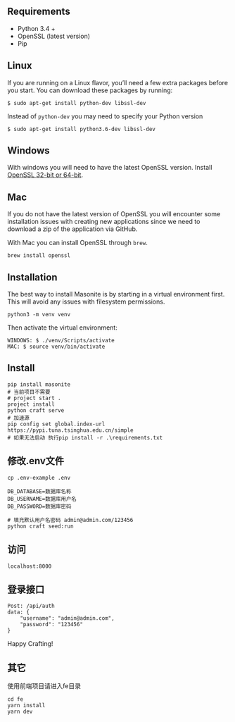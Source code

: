 ## Requirements

- Python 3.4 +
- OpenSSL (latest version)
- Pip

## Linux

If you are running on a Linux flavor, you’ll need a few extra packages before you start. You can download these packages by running:

```
$ sudo apt-get install python-dev libssl-dev
```

Instead of `python-dev` you may need to specify your Python version

```
$ sudo apt-get install python3.6-dev libssl-dev
```

## Windows

With windows you will need to have the latest OpenSSL version. Install [OpenSSL 32-bit or 64-bit](https://slproweb.com/products/Win32OpenSSL.html).

## Mac

If you do not have the latest version of OpenSSL you will encounter some installation issues with creating new applications since we need to download a zip of the application via GitHub.

With Mac you can install OpenSSL through `brew`.

```
brew install openssl
```

## Installation

The best way to install Masonite is by starting in a virtual environment first. This will avoid any issues with filesystem permissions.

```
python3 -m venv venv
```

Then activate the virtual environment:
```
WINDOWS: $ ./venv/Scripts/activate
MAC: $ source venv/bin/activate
```

## Install

```
pip install masonite
# 当前项目不需要
# project start .
project install
python craft serve
# 加速源
pip config set global.index-url https://pypi.tuna.tsinghua.edu.cn/simple
# 如果无法启动 执行pip install -r .\requirements.txt
```

## 修改.env文件
```
cp .env-example .env

DB_DATABASE=数据库名称
DB_USERNAME=数据库用户名
DB_PASSWORD=数据库密码

# 填充默认用户名密码 admin@admin.com/123456
python craft seed:run 

```
## 访问
`localhost:8000`

## 登录接口
```
Post: /api/auth
data: {
    "username": "admin@admin.com",
    "password": "123456"
}
```

Happy Crafting!


## 其它
使用前端项目请进入fe目录
```
cd fe
yarn install
yarn dev
```